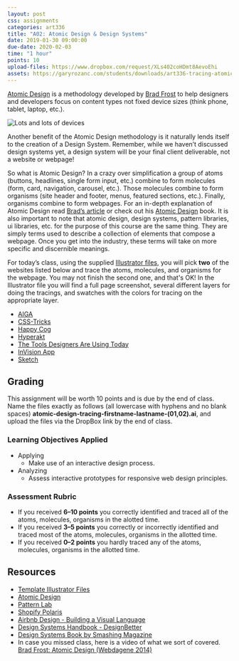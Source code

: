 ```yaml
---
layout: post
css: assignments
categories: art336
title: "A02: Atomic Design & Design Systems"
date: 2019-01-30 09:00:00
due-date: 2020-02-03
time: "1 hour"
points: 10
upload-files: https://www.dropbox.com/request/XLs402coHDmt8AevoEhi
assets: https://garyrozanc.com/students/downloads/art336-tracing-atomic-design.zip
---
```


[Atomic Design](http://bradfrost.com/blog/post/atomic-web-design/) is a methodology developed by [Brad Frost](https://twitter.com/brad_frost) to help designers and developers focus on content types not fixed device sizes (think phone, tablet, laptop, etc.).
 
![Lots and lots of devices](../img/art336-devices.jpg)

Another benefit of the Atomic Design methodology is it naturally lends itself to the creation of a Design System. Remember, while we haven&rsquo;t discussed design systems yet, a design system will be your final client deliverable, not a website or webpage!

So what is Atomic Design? In a crazy over simplification a group of atoms (buttons, headlines, single form input, etc.) combine to form molecules (form, card, navigation, carousel, etc.). Those molecules combine to form organisms (site header and footer, menus, featured sections, etc.). Finally, organisms combine to form webpages. For an in-depth explanation of Atomic Design read [Brad&rsquo;s article](http://bradfrost.com/blog/post/atomic-web-design/) or check out his [Atomic Design](http://atomicdesign.bradfrost.com/) book. It is also important to note that atomic design, design systems, pattern libraries, ui libraries, etc. for the purpose of this course are the same thing. They are simply terms used to describe a collection of elements that compose a webpage. Once you get into the industry, these terms will take on more specific and discernible meanings.

For today&rsquo;s class, using the supplied <a href="../downloads/art336-tracing-atomic-design.zip" target="_blank" title="Template Illustrator Files">Illustrator files</a>, you will pick **two** of the websites listed below and trace the atoms, molecules, and organisms for the webpage. You may not finish the second one, and that's OK! In the Illustrator file you will find a full page screenshot, several different layers for doing the tracings, and swatches with the colors for tracing on the appropriate layer.

- <a href="http://www.aiga.org/" target="_blank" title="AIGA | the professional association for design">AIGA</a>
- <a href="https://css-tricks.com/" target="_blank" title="CSS-Tricks">CSS-Tricks</a>
- <a href="http://happycog.com/work" target="_blank" title="Work : Happy Cog">Happy Cog</a>
- <a href="http://hyperakt.com/about/" target="_blank" title="Hyperakt | About">Hyperakt</a>
- <a href="http://tools.subtraction.com/" target="_blank" title="2015 Subtraction.com Design Tools Survey | The Tools Designers Are Using Today">The Tools Designers Are Using Today</a>
- <a href="http://www.invisionapp.com/" target="_blank" title="Free Web & Mobile Prototyping (Web, iOS, Android) and UI Mockup Tool | InVision">InVision App</a>
- <a href="https://www.sketchapp.com/" target="_blank" title="Sketch - Professional Digital Design for Mac">Sketch</a> 

## Grading
This assignment will be worth 10 points and is due by the end of class. Name the files exactly as follows (all lowercase with hyphens and no blank spaces) **atomic-design-tracing-firstname-lastname-(01,02).ai**, and upload the files via the DropBox link by the end of class.

### Learning Objectives Applied
- Applying
    - Make use of an interactive design process.
- Analyzing
    - Assess interactive prototypes for responsive web design principles.

### Assessment Rubric
- If you received **6&ndash;10 points** you correctly identified and traced all of the atoms, molecules, organisms in the alotted time.
- If you received **3&ndash;5 points** you correctly or incorrectly identified and traced most of the atoms, molecules, organisms in the allotted time.
- If you received **0&ndash;2 points** you hardly traced any of the atoms, molecules, organisms in the allotted time.

## Resources
- <a href="../downloads/art336-tracing-atomic-design.zip" target="_blank" title="Template Illustrator Files">Template Illustrator Files</a>
- <a href="http://bradfrost.com/blog/post/atomic-web-design/" target="_blank" title="Atomic Design">Atomic Design</a>
- <a href="http://demo.patternlab.io/" target="_blank" title="Pattern Lab">Pattern Lab</a>
- [Shopify Polaris](https://polaris.shopify.com/)
- [Airbnb Design - Building a Visual Language](https://airbnb.design/building-a-visual-language/)
- [Design Systems Handbook - DesignBetter](https://www.designbetter.co/design-systems-handbook)
- [Design Systems Book by Smashing Magazine](https://www.smashingmagazine.com/printed-books/design-systems/)
- In case you missed class, here is a video of what we sort of covered. <a href="https://vimeo.com/109130093" target="_blank" title="Brad Frost: Atomic Design (Webdagene 2014)">Brad Frost: Atomic Design (Webdagene 2014)</a>

